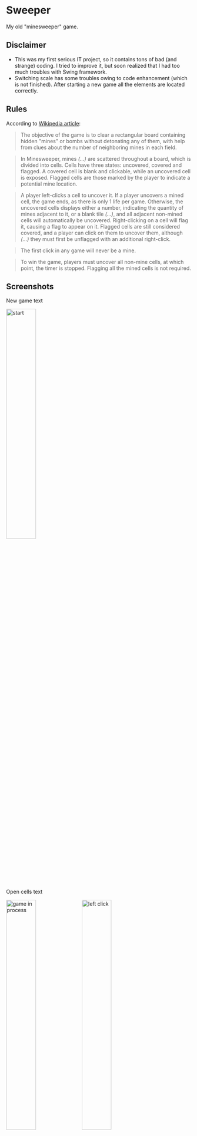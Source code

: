 # Sweeper
My old "minesweeper" game.

## Disclaimer
- This was my first serious IT project, so it contains tons of bad (and strange) coding.
I tried to improve it, but soon realized that I had too much troubles with Swing framework.
- Switching scale has some troubles owing to code enhancement (which is not finished). After starting a new game
all the elements are located correctly.

## Rules
According to [Wikipedia article](https://en.wikipedia.org/wiki/Minesweeper_(video_game)):

> The objective of the game is to clear a rectangular board containing hidden "mines" or bombs without
> detonating any of them, with help from clues about the number of neighboring mines in each field.

> In Minesweeper, mines _(...)_ are scattered throughout a board, which is divided into cells. Cells have three
> states: uncovered, covered and flagged. A covered cell is blank and clickable, while an uncovered cell is
> exposed. Flagged cells are those marked by the player to indicate a potential mine location.

> A player left-clicks a cell to uncover it. If a player uncovers a mined cell, the game ends, as there is
> only 1 life per game. Otherwise, the uncovered cells displays either a number, indicating the quantity of
> mines adjacent to it, or a blank tile _(...)_, and all adjacent non-mined cells will automatically be
> uncovered. Right-clicking on a cell will flag it, causing a flag to appear on it. Flagged cells are still
> considered covered, and a player can click on them to uncover them, although _(...)_ they must first be
> unflagged with an additional right-click.

> The first click in any game will never be a mine.

> To win the game, players must uncover all non-mine cells, at which point, the timer is stopped. Flagging
> all the mined cells is not required.

## Screenshots
New game text

<img src="screenshots/01_start.png" alt="start" width="40%" />

Open cells text

<img src="screenshots/02_game_in_process.png" alt="game in process" width="40%" /> <img src="screenshots/03_left_click.png" alt="left click" width="40%" />

Left+right click text

<img src="screenshots/04_left_right_click.png" alt="left right click" width="40%" />

Win text

<img src="screenshots/05_win.png" alt="win" width="40%" />

Lose text

<img src="screenshots/06_lose.png" alt="lose" width="40%" />

New game menu text

<img src="screenshots/07_new_game_menu.png" alt="new game menu" width="40%" />

Amateur level has 16x16 field with 40 mines:

<img src="screenshots/08_amateur.png" alt="amateur" width="40%" />

Expert level has ...:

<img src="screenshots/09_expert.png" alt="expert" width="40%" />

You can change scale of the game:

<img src="screenshots/10_scale_menu.png" alt="scale menu" width="40%" />

The default scale is 200%.
The game has different textures for 150% scale:

<img src="screenshots/11_scale_150.png" alt="scale 150" width="40%" /> <img src="screenshots/12_scale_150_2.png" alt="scale 150 2" width="40%" />

And also you can change your image pack:

<img src="screenshots/13_image_pack_menu.png" alt="image pack menu" width="40%" />

My friend made these textures special for me:

<img src="screenshots/14_second_image_pack.png" alt="second image pack" width="40%" />

And there's cheats menu:

<img src="screenshots/15_cheats_menu.png" alt="cheats menu" width="40%" />

- **Reset flags** option removes all current marks and sets obvious flags.
- **Open cells** opens all the cells which are obviously safe to open according to the flags.
- **Solve it!** tries its best to pass the game as far as possible.

Unfortunately, these functions became glitchy for now due to my attempts to improve the game.

## Download
You can download [runnable jar-file](out/artifacts/Sweeper_jar). Current version works on my Mac, but I'm not sure about Windows. 


